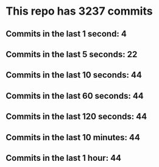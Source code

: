 # This repo has 3237 commits

## Commits in the last 1 second: 4
## Commits in the last 5 seconds: 22
## Commits in the last 10 seconds: 44
## Commits in the last 60 seconds: 44
## Commits in the last 120 seconds: 44
## Commits in the last 10 minutes: 44
## Commits in the last 1 hour: 44
